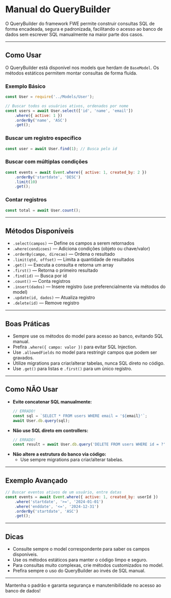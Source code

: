 # Manual do QueryBuilder

O QueryBuilder do framework FWE permite construir consultas SQL de forma encadeada, segura e padronizada, facilitando o acesso ao banco de dados sem escrever SQL manualmente na maior parte dos casos.

---

## Como Usar

O QueryBuilder está disponível nos models que herdam de `BaseModel`. Os métodos estáticos permitem montar consultas de forma fluida.

### Exemplo Básico
```js
const User = require('../Models/User');

// Buscar todos os usuários ativos, ordenados por nome
const users = await User.select(['id', 'name', 'email'])
    .where({ active: 1 })
    .orderBy('name', 'ASC')
    .get();
```

### Buscar um registro específico
```js
const user = await User.find(1); // Busca pelo id
```

### Buscar com múltiplas condições
```js
const events = await Event.where({ active: 1, created_by: 2 })
    .orderBy('startdate', 'DESC')
    .limit(10)
    .get();
```

### Contar registros
```js
const total = await User.count();
```

---

## Métodos Disponíveis

- `.select(campos)` — Define os campos a serem retornados
- `.where(condicoes)` — Adiciona condições (objeto ou chave/valor)
- `.orderBy(campo, direcao)` — Ordena o resultado
- `.limit(qtd, offset)` — Limita a quantidade de resultados
- `.get()` — Executa a consulta e retorna um array
- `.first()` — Retorna o primeiro resultado
- `.find(id)` — Busca por id
- `.count()` — Conta registros
- `.insert(dados)` — Insere registro (use preferencialmente via métodos do model)
- `.update(id, dados)` — Atualiza registro
- `.delete(id)` — Remove registro

---

## Boas Práticas

- Sempre use os métodos do model para acesso ao banco, evitando SQL manual.
- Prefira `.where({ campo: valor })` para evitar SQL Injection.
- Use `.allowedFields` no model para restringir campos que podem ser gravados.
- Utilize migrations para criar/alterar tabelas, nunca SQL direto no código.
- Use `.get()` para listas e `.first()` para um único registro.

---

## Como NÃO Usar

- **Evite concatenar SQL manualmente:**
  ```js
  // ERRADO!
  const sql = `SELECT * FROM users WHERE email = '${email}'`;
  await User.db.query(sql);
  ```
- **Não use SQL direto em controllers:**
  ```js
  // ERRADO!
  const result = await User.db.query('DELETE FROM users WHERE id = ?', [id]);
  ```
- **Não altere a estrutura do banco via código:**
  - Use sempre migrations para criar/alterar tabelas.

---

## Exemplo Avançado

```js
// Buscar eventos ativos de um usuário, entre datas
const events = await Event.where({ active: 1, created_by: userId })
    .where('startdate', '>=', '2024-01-01')
    .where('enddate', '<=', '2024-12-31')
    .orderBy('startdate', 'ASC')
    .get();
```

---

## Dicas

- Consulte sempre o model correspondente para saber os campos disponíveis.
- Use os métodos estáticos para manter o código limpo e seguro.
- Para consultas muito complexas, crie métodos customizados no model.
- Prefira sempre o uso do QueryBuilder ao invés de SQL manual.

---

Mantenha o padrão e garanta segurança e manutenibilidade no acesso ao banco de dados! 